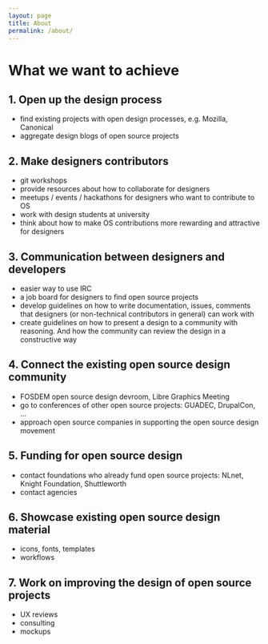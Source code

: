 ```yaml
---
layout: page
title: About
permalink: /about/
---
```


# What we want to achieve

## 1. Open up the design process
  * find existing projects with open design processes, e.g. Mozilla, Canonical
  * aggregate design blogs of open source projects


## 2. Make designers contributors
  * git workshops
  * provide resources about how to collaborate for designers
  * meetups / events / hackathons for designers who want to contribute to OS
  * work with design students at university
  * think about how to make OS contributions more rewarding and attractive for designers

## 3. Communication between designers and developers
  * easier way to use IRC
  * a job board for designers to find open source projects
  * develop guidelines on how to write documentation, issues, comments that designers (or non-technical contributors in general) can work with
  * create guidelines on how to present a design to a community with reasoning. And how the community can review the design in a constructive way

## 4. Connect the existing open source design community
  * FOSDEM open source design devroom, Libre Graphics Meeting
  * go to conferences of other open source projects: GUADEC, DrupalCon, …
  * approach open source companies in supporting the open source design movement

## 5. Funding for open source design
  * contact foundations who already fund open source projects: NLnet, Knight Foundation, Shuttleworth
  * contact agencies

## 6. Showcase existing open source design material
  * icons, fonts, templates
  * workflows

## 7. Work on improving the design of open source projects
  * UX reviews
  * consulting
  * mockups

